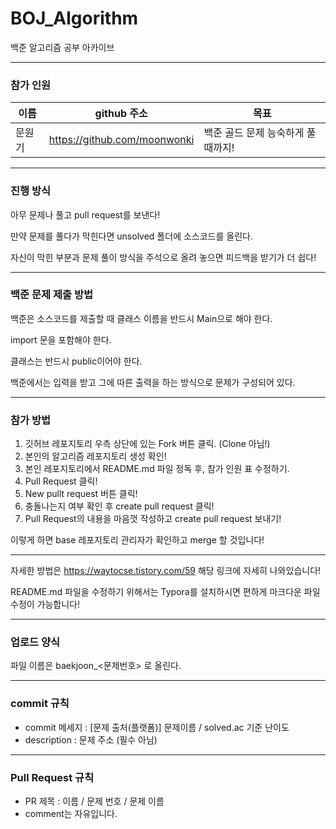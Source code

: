 # BOJ_Algorithm
백준 알고리즘 공부 아카이브



------



### 참가 인원

| 이름   | github 주소                  | 목표                               |
| ------ | ---------------------------- | ---------------------------------- |
| 문원기 | https://github.com/moonwonki | 백준 골드 문제 능숙하게 풀 때까지! |



------



### 진행 방식

아무 문제나 풀고 pull request를 보낸다!

만약 문제를 풀다가 막힌다면 unsolved 폴더에 소스코드를 올린다.

자신이 막힌 부분과 문제 풀이 방식을 주석으로 올려 놓으면 피드백을 받기가 더 쉽다!



------



### 백준 문제 제출 방법

백준은 소스코드를 제출할 때 클래스 이름을 반드시 Main으로 해야 한다.

import 문을 포함해야 한다.

클래스는 반드시 public이어야 한다.

백준에서는 입력을 받고 그에 따른 출력을 하는 방식으로 문제가 구성되어 있다.



------



### 참가 방법

1. 깃허브 레포지토리 우측 상단에 있는 Fork 버튼 클릭. (Clone 아님!)
2. 본인의 알고리즘 레포지토리 생성 확인!
3. 본인 레포지토리에서 README.md 파일 정독 후, 참가 인원 표 수정하기.
4. Pull Request 클릭!
5. New pullt request 버튼 클릭!
6. 충돌나는지 여부 확인 후 create pull request 클릭!
7. Pull Request의 내용을 마음껏 작성하고 create pull request 보내기!

이렇게 하면 base 레포지토리 관리자가 확인하고 merge 할 것입니다!



------



자세한 방법은 https://waytocse.tistory.com/59 해당 링크에 자세히 나와있습니다!

README.md 파일을 수정하기 위해서는 Typora를 설치하시면 편하게 마크다운 파일 수정이 가능합니다!



------



### 업로드 양식

파일 이름은 baekjoon_<문제번호> 로 올린다.



------



### commit 규칙

- commit 메세지 : [문제 출처(플랫폼)] 문제이름 / solved.ac 기준 난이도
- description : 문제 주소 (필수 아님)



------



### Pull Request 규칙

- PR 제목 : 이름 / 문제 번호 / 문제 이름
- comment는 자유입니다.





